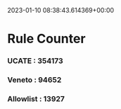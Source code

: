 2023-01-10 08:38:43.614369+00:00
# Rule Counter 
 ### UCATE : 354173

 ### Veneto : 94652

 ### Allowlist : 13927